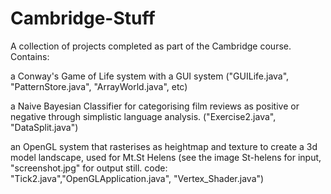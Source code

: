 # Cambridge-Stuff
A collection of projects completed as part of the Cambridge course. 
Contains:

a Conway's Game of Life system with a GUI system ("GUILife.java", "PatternStore.java", "ArrayWorld.java", etc)

a Naive Bayesian Classifier for categorising film reviews as positive or negative through simplistic language analysis. ("Exercise2.java", "DataSplit.java")

an OpenGL system that rasterises as heightmap and texture to create a 3d model landscape, used for Mt.St Helens (see the image St-helens for input, "screenshot.jpg" for output still. code: "Tick2.java","OpenGLApplication.java", "Vertex_Shader.java")
